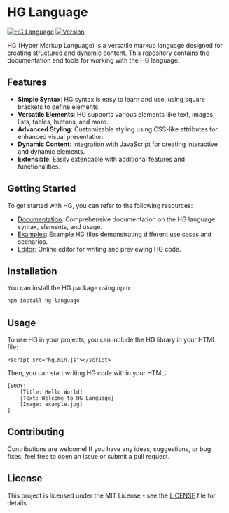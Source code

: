  
# HG Language

[![HG Language](https://img.shields.io/badge/Language-HG-brightgreen)](https://github.com/yourusername/your-repository)
[![Version](https://img.shields.io/badge/Version-1.0-blue)](https://github.com/yourusername/your-repository/releases)

HG (Hyper Markup Language) is a versatile markup language designed for creating structured and dynamic content. This repository contains the documentation and tools for working with the HG language.

## Features

- **Simple Syntax**: HG syntax is easy to learn and use, using square brackets to define elements.
- **Versatile Elements**: HG supports various elements like text, images, lists, tables, buttons, and more.
- **Advanced Styling**: Customizable styling using CSS-like attributes for enhanced visual presentation.
- **Dynamic Content**: Integration with JavaScript for creating interactive and dynamic elements.
- **Extensible**: Easily extendable with additional features and functionalities.

## Getting Started

To get started with HG, you can refer to the following resources:

- [Documentation](documentation.md): Comprehensive documentation on the HG language syntax, elements, and usage.
- [Examples](examples/): Example HG files demonstrating different use cases and scenarios.
- [Editor](https://hg-editor.com): Online editor for writing and previewing HG code.

## Installation

You can install the HG package using npm:

```bash
npm install hg-language
```

## Usage

To use HG in your projects, you can include the HG library in your HTML file:

```hg
<script src="hg.min.js"></script>
```

Then, you can start writing HG code within your HTML:

```hg
[BODY:
    [Title: Hello World]
    [Text: Welcome to HG Language]
    [Image: example.jpg]
]
```

## Contributing

Contributions are welcome! If you have any ideas, suggestions, or bug fixes, feel free to open an issue or submit a pull request.

## License

This project is licensed under the MIT License - see the [LICENSE](LICENSE) file for details.
```
 
